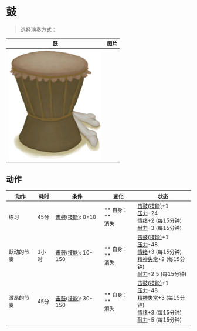 # 鼓  
> 选择演奏方式：  
  
  鼓  |   图片   
 ----  |  ----:   
   |  <img decoding="async" src="Sprite/Drum.png" href="a.md" style="max-width:300px;max-height:300px;">   
  
## 动作  
动作  |  耗时  |  条件  |  变化  |  状态  
----  |  ----  |  ----  |  ----  |  ----  
练习<br>  |  45分  |  [击鼓(技能)](Skill_Percussion.md): 0-10  |  ** 自身：**<br>消失  |  [击鼓(技能)](Skill_Percussion.md)+1<br>[压力](Stress.md)-24<br>[情绪](Morale.md)+2 (每15分钟)<br>[耐力](Stamina.md)-3 (每15分钟)  
跃动的节奏<br>  |  1小时  |  [击鼓(技能)](Skill_Percussion.md): 10-150  |  ** 自身：**<br>消失  |  [击鼓(技能)](Skill_Percussion.md)+1<br>[压力](Stress.md)-48<br>[情绪](Morale.md)+3 (每15分钟)<br>[精神失常](MindState.md)+2 (每15分钟)<br>[耐力](Stamina.md)-2.5 (每15分钟)  
激昂的节奏<br>  |  45分  |  [击鼓(技能)](Skill_Percussion.md): 30-150  |  ** 自身：**<br>消失  |  [击鼓(技能)](Skill_Percussion.md)+1<br>[压力](Stress.md)-48<br>[精神失常](MindState.md)+3 (每15分钟)<br>[情绪](Morale.md)+3 (每15分钟)<br>[耐力](Stamina.md)-5 (每15分钟)  


<script>document.title="鼓 - 卡牌生存百科 Card Survival Wiki";</script>